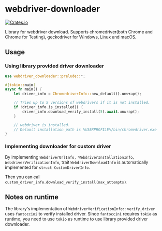# webdriver-downloader

[![Crates.io][crates-badge]][crates-url]

[crates-badge]: https://img.shields.io/crates/v/webdriver-downloader.svg
[crates-url]: https://crates.io/crates/webdriver-downloader

Library for webdriver download. Supports chromedriver(both Chrome and Chrome for Testing), geckodriver for Windows, Linux and macOS.

## Usage

### Using library provided driver downloader

```rust
use webdriver_downloader::prelude::*;

#[tokio::main]
async fn main() {
    let driver_info = ChromedriverInfo::new_default().unwrap();

    // Tries up to 5 versions of webdrivers if it is not installed.
    if !driver_info.is_installed() {
        driver_info.download_verify_install(5).await.unwrap();
    }

    // webdriver is installed.
    // Default installation path is %USERPROFILE%/bin/chromedriver.exe ($HOME/bin/chromedriver for unix family)
}
```

### Implementing downloader for custom driver

By implementing `WebdriverUrlInfo, WebdriverInstallationInfo, WebdriverVerificationInfo`, trait `WebdriverDownloadInfo`
is automatically implemented for `struct CustomDriverInfo`.

Then you can call `custom_driver_info.download_verify_install(max_attempts)`.

## Notes on runtime

The library's implementation of `WebdriverVerificationInfo::verify_driver` uses `fantoccini` to verify installed driver.
Since `fantoccini` requires `tokio` as runtime, you need to use `tokio` as runtime to use library provided driver downloader.
